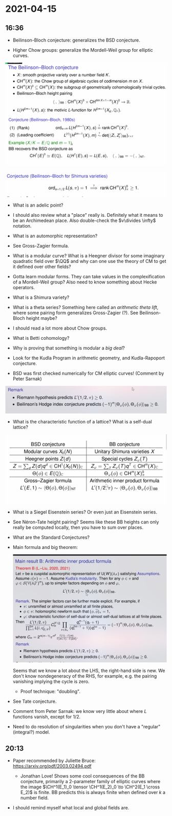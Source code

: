 # 2021-04-15

## 16:36

- Beilinson-Bloch conjecture: generalizes the BSD conjecture.

- Higher Chow groups: generalize the Mordell-Weil group for elliptic curves.

![image_2021-04-15-16-38-49](figures/image_2021-04-15-16-38-49.png)

![image_2021-04-15-16-47-57](figures/image_2021-04-15-16-47-57.png)

- What is an adelic point?

- I should also review what a "place" really is.
  Definitely what it means to be an Archimedean place.
  Also double-check the $v\divides \infty$ notation.

- What is an automorphic representation?

- See Gross-Zagier formula.

- What is a modular curve? What is a Heegner divisor for some imaginary quadratic field over $\QQ$ and why can one use the theory of CM to get it defined over other fields?

- Gotta learn modular forms.
  They can take values in the complexification of a Mordell-Weil group?
  Also need to know something about Hecke operators.

- What is a Shimura variety?

- What is a theta series?
  Something here called an *arithmetic theta lift*, where some pairing form generalizes Gross-Zagier (?).
  See Beilinson-Bloch height maybe?

- I should read a lot more about Chow groups.

- What is Betti cohomology?

- Why is proving that something is modular a *big deal*?

- Look for the Kudla Program in arithmetic geometry, and Kudla-Rapoport conjecture.

- BSD was first checked numerically for CM elliptic curves! (Comment by Peter Sarnak)

![image_2021-04-15-17-20-37](figures/image_2021-04-15-17-20-37.png)

- What is the characteristic function of a lattice?
  What is a self-dual lattice?

![Analogies between BSD and BB](figures/image_2021-04-15-17-21-23.png)

- What is a Siegel Eisenstein series?
  Or even just an Eisenstein series.

- See Néron-Tate height pairing?
  Seems like these BB heights can only really be computed locally, then you have to sum over places.

- What are the Standard Conjectures?
  

- Main formula and big theorem:

  ![image_2021-04-15-17-35-06](figures/image_2021-04-15-17-35-06.png)

  Seems that we know a lot about the LHS, the right-hand side is new.
  We don't know nondegeneracy of the RHS, for example, e.g. the pairing vanishing implying the cycle is zero.

  - Proof technique: "doubling".

- See Tate conjecture.

- Comment from Peter Sarnak: we know very little about where $L$ functions vanish, except for $1/2$.

- Need to do resolution of singularities when you don't have a "regular" (integral?) model.

## 20:13

- Paper recommended by Juliette Bruce:
  <https://arxiv.org/pdf/2003.02494.pdf>

  - Jonathan Love! 
  Shows some cool consequences of the BB conjecture, primarily a 2-parameter family of elliptic curves  where the image $\CH^1(E_1)_0 \tensor \CH^1(E_2)_0 \to \CH^2(E_1 \cross E_2)$ is finite.
  BB predicts this is always finite when defined over $k$ a number field.

- I should remind myself what local and global fields are.
